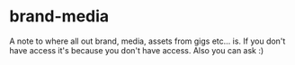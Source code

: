 # brand-media
A note to where all out brand, media, assets from gigs etc... is. If you don't have access it's because you don't have access. Also you can ask :)
